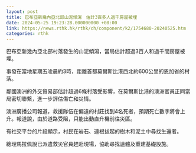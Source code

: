 ```yaml
---
layout: post
title: 巴布亞新幾內亞北部山泥傾瀉　估計3百多人過千房屋被埋
date: 2024-05-25 19:23:28.000000000 +08:00
link: https://news.rthk.hk/rthk/ch/component/k2/1754680-20240525.htm
categories: rthk
---
```


巴布亞新幾內亞北部村落發生的山泥傾瀉，當局估計超過3百人和過千間房屋被埋。

事發在當地星期五凌晨約3時，距離首都莫爾斯比港西北約600公里的恩加省的村落。

鄰國澳洲的外交貿易部估計超過6條村落受影響，在莫爾斯比港的澳洲官員正同當局密切聯繫，進一步評估傷亡和災情。

澳洲廣播公司報道，救援隊伍在偏遠的村莊找到4名死者，預期死亡數字將會上升。報道說，由於道路受阻，只能出動直升機前往災區。

有社交平台的片段顯示，村民在岩石、連根拔起的樹木和泥土中尋找生還者。

總理馬拉佩說已派遣救災官員趕赴現場，協助尋找遺體及重建基礎設施。
